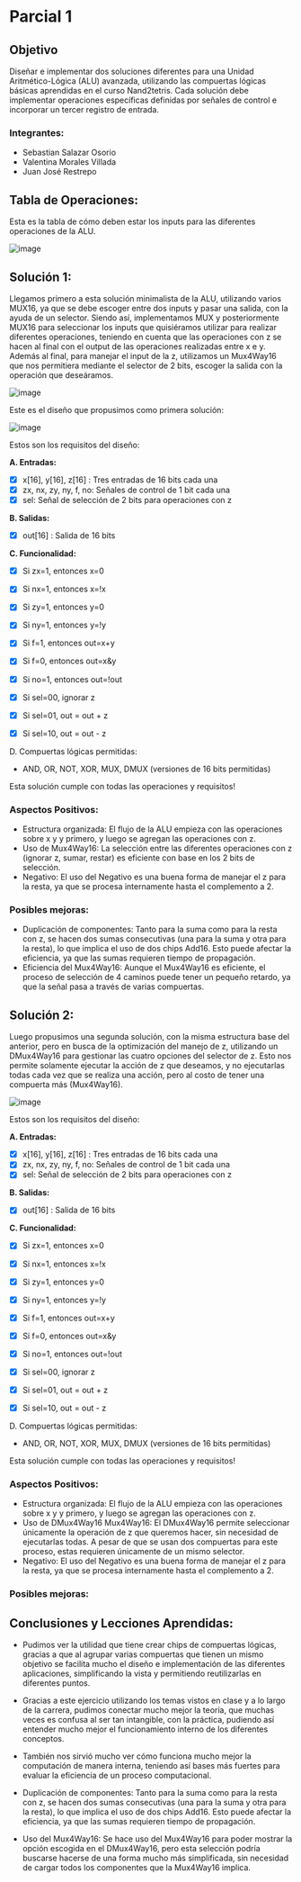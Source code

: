# Parcial 1

## Objetivo

Diseñar e implementar dos soluciones diferentes para una Unidad Aritmético-Lógica (ALU) avanzada, utilizando las compuertas lógicas básicas aprendidas en el curso Nand2tetris. Cada solución debe implementar operaciones específicas definidas por señales de control e incorporar un tercer registro de entrada.


### Integrantes:

- Sebastian Salazar Osorio
- Valentina Morales Villada
- Juan José Restrepo


## Tabla de Operaciones:
Esta es la tabla de cómo deben estar los inputs para las diferentes operaciones de la ALU.

![image](https://github.com/user-attachments/assets/506a17f2-ccac-4a08-852e-4e4a48adcfd0)


## Solución 1: 

Llegamos primero a esta solución minimalista de la ALU, utilizando varios MUX16, ya que se debe escoger entre dos inputs y pasar una salida, con la ayuda de un selector. Siendo así, implementamos MUX y posteriormente MUX16 para seleccionar los inputs que quisiéramos utilizar para realizar diferentes operaciones, teniendo en cuenta que las operaciones con z se hacen al final con el output de las operaciones realizadas entre x e y. Además al final, para manejar el input de la z, utilizamos un Mux4Way16 que nos permitiera mediante el selector de 2 bits, escoger la salida con la operación que deseáramos. 

![image](https://github.com/user-attachments/assets/d94da061-e0f7-4e15-b386-3732ef3b5ca5)

Este es el diseño que propusimos como primera solución:

![image](https://github.com/user-attachments/assets/802f0af7-baca-40e0-9414-ea092e334ff4)


Estos son los requisitos del diseño: 

**A. Entradas:**

- [x] x[16], y[16], z[16] : Tres entradas de 16 bits cada una
- [x] zx, nx, zy, ny, f, no: Señales de control de 1 bit cada una
- [x] sel: Señal de selección de 2 bits para operaciones con z

**B. Salidas:**

- [x] out[16] : Salida de 16 bits

**C. Funcionalidad:**

- [x] Si zx=1, entonces x=0
- [x] Si nx=1, entonces x=!x
- [x] Si zy=1, entonces y=0
- [x] Si ny=1, entonces y=!y
- [x] Si f=1, entonces out=x+y
- [x] Si f=0, entonces out=x&y
- [x] Si no=1, entonces out=!out
- [x] Si sel=00, ignorar z
- [x] Si sel=01, out = out + z
- [x] Si sel=10, out = out - z


D. Compuertas lógicas permitidas:

- AND, OR, NOT, XOR, MUX, DMUX (versiones de 16 bits permitidas)


Esta solución cumple con todas las operaciones y requisitos!


### Aspectos Positivos:

- Estructura organizada: El flujo de la ALU empieza con las operaciones sobre x y y primero, y luego se agregan las operaciones con z.
- Uso de Mux4Way16: La selección entre las diferentes operaciones con z (ignorar z, sumar, restar) es eficiente con base en los 2 bits de selección.
- Negativo: El uso del Negativo es una buena forma de manejar el z para la resta, ya que se procesa internamente hasta el complemento a 2.

### Posibles mejoras:

- Duplicación de componentes: Tanto para la suma como para la resta con z, se hacen dos sumas consecutivas (una para la suma y otra para la resta), lo que implica el uso de dos chips Add16. Esto puede afectar la eficiencia, ya que las sumas requieren tiempo de propagación.
- Eficiencia del Mux4Way16: Aunque el Mux4Way16 es eficiente, el proceso de selección de 4 caminos puede tener un pequeño retardo, ya que la señal pasa a través de varias compuertas.




## Solución 2:

Luego propusimos una segunda solución, con la misma estructura base del anterior, pero en busca de la optimización del manejo de z, utilizando un DMux4Way16 para gestionar las cuatro opciones del selector de z. Esto nos permite solamente ejecutar la acción de z que deseamos, y no ejecutarlas todas cada vez que se realiza una acción, pero al costo de tener una compuerta más (Mux4Way16).

![image](https://github.com/user-attachments/assets/72d16280-0c3a-46eb-8f77-848e31e3db41)


Estos son los requisitos del diseño: 

**A. Entradas:**

- [x] x[16], y[16], z[16] : Tres entradas de 16 bits cada una
- [x] zx, nx, zy, ny, f, no: Señales de control de 1 bit cada una
- [x] sel: Señal de selección de 2 bits para operaciones con z

**B. Salidas:**

- [x] out[16] : Salida de 16 bits

**C. Funcionalidad:**

- [x] Si zx=1, entonces x=0
- [x] Si nx=1, entonces x=!x
- [x] Si zy=1, entonces y=0
- [x] Si ny=1, entonces y=!y
- [x] Si f=1, entonces out=x+y
- [x] Si f=0, entonces out=x&y
- [x] Si no=1, entonces out=!out
- [x] Si sel=00, ignorar z
- [x] Si sel=01, out = out + z
- [x] Si sel=10, out = out - z


D. Compuertas lógicas permitidas:

- AND, OR, NOT, XOR, MUX, DMUX (versiones de 16 bits permitidas)

Esta solución cumple con todas las operaciones y requisitos!


### Aspectos Positivos:

- Estructura organizada: El flujo de la ALU empieza con las operaciones sobre x y y primero, y luego se agregan las operaciones con z.
- Uso de DMux4Way16 Mux4Way16: El DMux4Way16 permite seleccionar únicamente la operación de z que queremos hacer, sin necesidad de ejecutarlas todas. A pesar de que se usan dos compuertas para este proceso, estas requieren únicamente de un mismo selector.
- Negativo: El uso del Negativo es una buena forma de manejar el z para la resta, ya que se procesa internamente hasta el complemento a 2.

### Posibles mejoras:

## Conclusiones y Lecciones Aprendidas:

- Pudimos ver la utilidad que tiene crear chips de compuertas lógicas, gracias a que al agrupar varias compuertas que tienen un mismo objetivo se facilita mucho el diseño e implementación de las diferentes aplicaciones, simplificando la vista y permitiendo reutilizarlas en diferentes puntos.
- Gracias a este ejercicio utilizando los temas vistos en clase y a lo largo de la carrera, pudimos conectar mucho mejor la teoría, que muchas veces es confusa al ser tan intangible, con la práctica, pudiendo así entender mucho mejor el funcionamiento interno de los diferentes conceptos.
- También nos sirvió mucho ver cómo funciona mucho mejor la computación de manera interna, teniendo así bases más fuertes para evaluar la eficiencia de un proceso computacional.


- Duplicación de componentes: Tanto para la suma como para la resta con z, se hacen dos sumas consecutivas (una para la suma y otra para la resta), lo que implica el uso de dos chips Add16. Esto puede afectar la eficiencia, ya que las sumas requieren tiempo de propagación.
- Uso del Mux4Way16: Se hace uso del Mux4Way16 para poder mostrar la opción escogida en el DMux4Way16, pero esta selección podría buscarse hacerse de una forma mucho más simplificada, sin necesidad de cargar todos los componentes que la Mux4Way16 implica.

